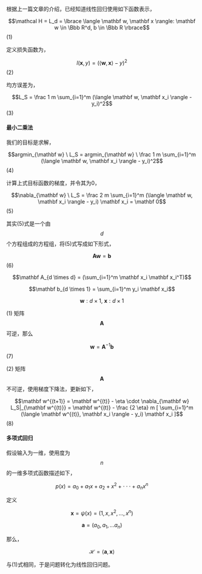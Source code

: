 根据上一篇文章的介绍，已经知道线性回归使用如下函数表示，

$$\mathcal H = L_d = \lbrace \langle \mathbf w, \mathbf x \rangle: \mathbf w \in \Bbb R^d, b \in \Bbb R \rbrace$$                                                                           \(1\)

定义损失函数为，

$$l(\mathbf x, y) = (\langle \mathbf w, \mathbf x \rangle - y)^2$$                                                                                                       \(2\)

均方误差为，

$$L_S = \frac 1 m \sum_{i=1}^m (\langle \mathbf w, \mathbf x_i \rangle  - y_i)^2$$                                                                                           \(3\)

#### 最小二乘法

我们的目标是求解，

$$argmin_{\mathbf w} \ L_S = argmin_{\mathbf w} \ \frac 1 m \sum_{i=1}^m (\langle \mathbf w, \mathbf x_i \rangle  - y_i)^2$$                                                    \(4\)

计算上式目标函数的梯度，并令其为0，

$$\nabla_{\mathbf w} \ L_S = \frac 2 m \sum_{i=1}^m (\langle \mathbf w, \mathbf x_i \rangle - y_i) \mathbf x_i = \mathbf 0$$                                                                       \(5\)

其实\(5\)式是一个由$$d$$ 个方程组成的方程组，将\(5\)式写成如下形式，

$$\mathbf {Aw} = \mathbf b$$                                                                                                                                 \(6\)

$$\mathbf A_{d \times d} = (\sum_{i=1}^m \mathbf x_i \mathbf x_i^T)$$

$$\mathbf b_{d \times 1} = \sum_{i=1}^m y_i \mathbf x_i$$

$$\mathbf w: d \times 1, \ \mathbf x : d \times 1$$

\(1\) 矩阵 $$\mathbf A$$ 可逆，那么

$$\mathbf w = \mathbf A^{-1} \mathbf b$$                                                                                                                             \(7\)

\(2\) 矩阵$$\mathbf A$$ 不可逆，使用梯度下降法，更新如下，

$$\mathbf w^{(t+1)} = \mathbf w^{(t)} - \eta \cdot \nabla_{\mathbf w} L_S|_{\mathbf w^{(t)}} = \mathbf w^{(t)} - \frac {2 \eta} m [ \sum_{i=1}^m (\langle \mathbf w^{(t)}, \mathbf x_i \rangle - y_i) \mathbf x_i ]$$                \(8\)      

#### 多项式回归

假设输入为一维，使用度为$$n$$ 的一维多项式函数描述如下，

$$p(x) = a_0 + a_1 x + a_2+x^2 + \cdot \cdot \cdot + a_nx^n$$

定义

$$\mathbf x = \psi (x) = (1,x,x^2,...,x^n)$$

$$\mathbf a = (a_0, a_1,...a_n)$$

那么，

$$\mathcal H = \langle \mathbf a, \mathbf x \rangle$$

与\(1\)式相同，于是问题转化为线性回归问题。



